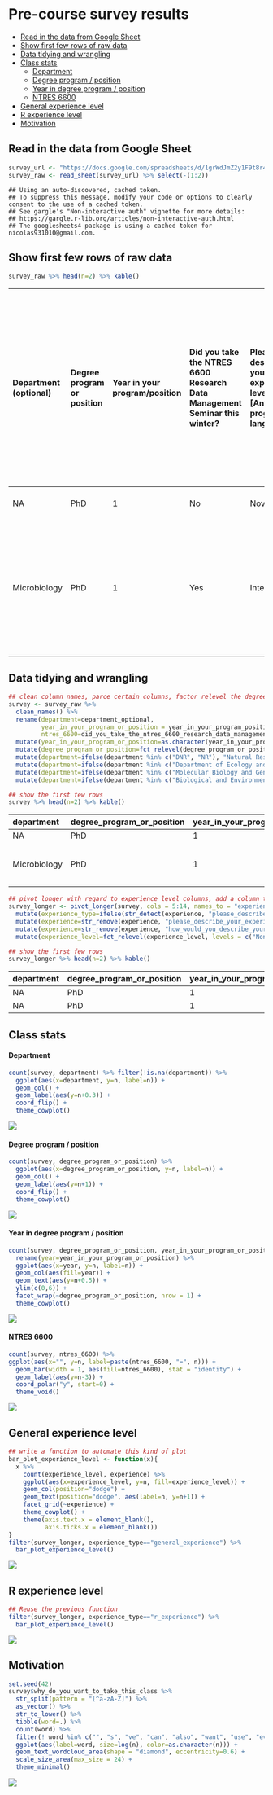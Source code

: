 Pre-course survey results
================

-   [Read in the data from Google Sheet](#read-in-the-data-from-google-sheet)
-   [Show first few rows of raw data](#show-first-few-rows-of-raw-data)
-   [Data tidying and wrangling](#data-tidying-and-wrangling)
-   [Class stats](#class-stats)
    -   [Department](#department)
    -   [Degree program / position](#degree-program-position)
    -   [Year in degree program / position](#year-in-degree-program-position)
    -   [NTRES 6600](#ntres-6600)
-   [General experience level](#general-experience-level)
-   [R experience level](#r-experience-level)
-   [Motivation](#motivation)

Read in the data from Google Sheet
----------------------------------

``` r
survey_url <- "https://docs.google.com/spreadsheets/d/1grWdJmZ2y1F9t8r4W_jtxcKVXu59JO9yeT5fmKMpY8k/edit#gid=1474005795"
survey_raw <- read_sheet(survey_url) %>% select(-(1:2))
```

    ## Using an auto-discovered, cached token.
    ## To suppress this message, modify your code or options to clearly consent to the use of a cached token.
    ## See gargle's "Non-interactive auth" vignette for more details:
    ## https://gargle.r-lib.org/articles/non-interactive-auth.html
    ## The googlesheets4 package is using a cached token for nicolas931010@gmail.com.

Show first few rows of raw data
-------------------------------

``` r
survey_raw %>% head(n=2) %>% kable()
```

| Department (optional) | Degree program or position | Year in your program/position | Did you take the NTRES 6600 Research Data Management Seminar this winter? | Please describe your experience level with \[Any programming language\] | Please describe your experience level with \[R\] | Please describe your experience level with \[RStudio\] | Please describe your experience level with \[tidyverse packages in R\] | Please describe your experience level with \[R Markdown\] | Please describe your experience level with \[Git and GitHub\] | How would you describe your experience level with performing the following tasks in R: \[Data wrangling\] | How would you describe your experience level with performing the following tasks in R: \[Data visualization\] | How would you describe your experience level with performing the following tasks in R: \[Data analysis\] | How would you describe your experience level with performing the following tasks in R: \[Programming\] | Why do you want to take this class?                                                                                                   | In addition to the topics listed in the syllabus, are there any other topics you would like to see covered in this class? (We can't guarantee to accommodate all of your requests, but will try our best when planning the course) | Any other comments or suggestions? |
|:----------------------|:---------------------------|:------------------------------|:--------------------------------------------------------------------------|:------------------------------------------------------------------------|:-------------------------------------------------|:-------------------------------------------------------|:-----------------------------------------------------------------------|:----------------------------------------------------------|:--------------------------------------------------------------|:----------------------------------------------------------------------------------------------------------|:--------------------------------------------------------------------------------------------------------------|:---------------------------------------------------------------------------------------------------------|:-------------------------------------------------------------------------------------------------------|:--------------------------------------------------------------------------------------------------------------------------------------|:-----------------------------------------------------------------------------------------------------------------------------------------------------------------------------------------------------------------------------------|:-----------------------------------|
| NA                    | PhD                        | 1                             | No                                                                        | Novice                                                                  | Novice                                           | Novice                                                 | None                                                                   | None                                                      | None                                                          | Novice                                                                                                    | Novice                                                                                                        | Novice                                                                                                   | Novice                                                                                                 | Single cell genomics data analysis                                                                                                    | NA                                                                                                                                                                                                                                 | NA                                 |
| Microbiology          | PhD                        | 1                             | Yes                                                                       | Intermediate                                                            | Novice                                           | Novice                                                 | Novice                                                                 | Novice                                                    | Novice                                                        | Novice                                                                                                    | Novice                                                                                                        | Novice                                                                                                   | Novice                                                                                                 | To improve my data analysis skills, learn to use GitHub, and improve my general programming skills (learn a new programming language) | NA                                                                                                                                                                                                                                 | NA                                 |

Data tidying and wrangling
--------------------------

``` r
## clean column names, parce certain columns, factor relevel the degree program column, and clean the department column
survey <- survey_raw %>% 
  clean_names() %>%
  rename(department=department_optional, 
         year_in_your_program_or_position = year_in_your_program_position, 
         ntres_6600=did_you_take_the_ntres_6600_research_data_management_seminar_this_winter) %>%
  mutate(year_in_your_program_or_position=as.character(year_in_your_program_or_position)) %>%
  mutate(degree_program_or_position=fct_relevel(degree_program_or_position, levels = c("Bachelor", "Master", "PhD", "Postdoc", "Faculty"))) %>%
  mutate(department=ifelse(department %in% c("DNR", "NR"), "Natural Resources", department)) %>%
  mutate(department=ifelse(department %in% c("Department of Ecology and Evolutionary Biology"), "EEB", department)) %>%
  mutate(department=ifelse(department %in% c("Molecular Biology and Genetics", "Molecular biology and genetics (MBG)"), "MBG", department)) %>%
  mutate(department=ifelse(department %in% c("Biological and Environmental Engineering"), "BEE", department))

## show the first few rows
survey %>% head(n=2) %>% kable()
```

| department   | degree\_program\_or\_position | year\_in\_your\_program\_or\_position | ntres\_6600 | please\_describe\_your\_experience\_level\_with\_any\_programming\_language | please\_describe\_your\_experience\_level\_with\_r | please\_describe\_your\_experience\_level\_with\_r\_studio | please\_describe\_your\_experience\_level\_with\_tidyverse\_packages\_in\_r | please\_describe\_your\_experience\_level\_with\_r\_markdown | please\_describe\_your\_experience\_level\_with\_git\_and\_git\_hub | how\_would\_you\_describe\_your\_experience\_level\_with\_performing\_the\_following\_tasks\_in\_r\_data\_wrangling | how\_would\_you\_describe\_your\_experience\_level\_with\_performing\_the\_following\_tasks\_in\_r\_data\_visualization | how\_would\_you\_describe\_your\_experience\_level\_with\_performing\_the\_following\_tasks\_in\_r\_data\_analysis | how\_would\_you\_describe\_your\_experience\_level\_with\_performing\_the\_following\_tasks\_in\_r\_programming | why\_do\_you\_want\_to\_take\_this\_class                                                                                             | in\_addition\_to\_the\_topics\_listed\_in\_the\_syllabus\_are\_there\_any\_other\_topics\_you\_would\_like\_to\_see\_covered\_in\_this\_class\_we\_cant\_guarantee\_to\_accommodate\_all\_of\_your\_requests\_but\_will\_try\_our\_best\_when\_planning\_the\_course | any\_other\_comments\_or\_suggestions |
|:-------------|:------------------------------|:--------------------------------------|:------------|:----------------------------------------------------------------------------|:---------------------------------------------------|:-----------------------------------------------------------|:----------------------------------------------------------------------------|:-------------------------------------------------------------|:--------------------------------------------------------------------|:--------------------------------------------------------------------------------------------------------------------|:------------------------------------------------------------------------------------------------------------------------|:-------------------------------------------------------------------------------------------------------------------|:----------------------------------------------------------------------------------------------------------------|:--------------------------------------------------------------------------------------------------------------------------------------|:---------------------------------------------------------------------------------------------------------------------------------------------------------------------------------------------------------------------------------------------------------------------|:--------------------------------------|
| NA           | PhD                           | 1                                     | No          | Novice                                                                      | Novice                                             | Novice                                                     | None                                                                        | None                                                         | None                                                                | Novice                                                                                                              | Novice                                                                                                                  | Novice                                                                                                             | Novice                                                                                                          | Single cell genomics data analysis                                                                                                    | NA                                                                                                                                                                                                                                                                   | NA                                    |
| Microbiology | PhD                           | 1                                     | Yes         | Intermediate                                                                | Novice                                             | Novice                                                     | Novice                                                                      | Novice                                                       | Novice                                                              | Novice                                                                                                              | Novice                                                                                                                  | Novice                                                                                                             | Novice                                                                                                          | To improve my data analysis skills, learn to use GitHub, and improve my general programming skills (learn a new programming language) | NA                                                                                                                                                                                                                                                                   | NA                                    |

``` r
## pivot longer with regard to experience level columns, add a column to differentiate general vs. r experience, shorten some strings, and factor relevel the experience level column
survey_longer <- pivot_longer(survey, cols = 5:14, names_to = "experience",  values_to = "experience_level") %>%
  mutate(experience_type=ifelse(str_detect(experience, "please_describe_your_experience_level_with_"), "general_experience", "r_experience")) %>%
  mutate(experience=str_remove(experience, "please_describe_your_experience_level_with_")) %>%
  mutate(experience=str_remove(experience, "how_would_you_describe_your_experience_level_with_performing_the_following_tasks_in_r_")) %>%
  mutate(experience_level=fct_relevel(experience_level, levels = c("None", "Novice", "Intermediate", "Advanced")))

## show the first few rows
survey_longer %>% head(n=2) %>% kable()
```

| department | degree\_program\_or\_position | year\_in\_your\_program\_or\_position | ntres\_6600 | why\_do\_you\_want\_to\_take\_this\_class | in\_addition\_to\_the\_topics\_listed\_in\_the\_syllabus\_are\_there\_any\_other\_topics\_you\_would\_like\_to\_see\_covered\_in\_this\_class\_we\_cant\_guarantee\_to\_accommodate\_all\_of\_your\_requests\_but\_will\_try\_our\_best\_when\_planning\_the\_course | any\_other\_comments\_or\_suggestions | experience                 | experience\_level | experience\_type    |
|:-----------|:------------------------------|:--------------------------------------|:------------|:------------------------------------------|:---------------------------------------------------------------------------------------------------------------------------------------------------------------------------------------------------------------------------------------------------------------------|:--------------------------------------|:---------------------------|:------------------|:--------------------|
| NA         | PhD                           | 1                                     | No          | Single cell genomics data analysis        | NA                                                                                                                                                                                                                                                                   | NA                                    | any\_programming\_language | Novice            | general\_experience |
| NA         | PhD                           | 1                                     | No          | Single cell genomics data analysis        | NA                                                                                                                                                                                                                                                                   | NA                                    | r                          | Novice            | general\_experience |

Class stats
-----------

#### Department

``` r
count(survey, department) %>% filter(!is.na(department)) %>% 
  ggplot(aes(x=department, y=n, label=n)) +
  geom_col() +
  geom_label(aes(y=n+0.3)) +
  coord_flip() +
  theme_cowplot()
```

![](pre_course_survey_results_files/figure-markdown_github/unnamed-chunk-4-1.png)

#### Degree program / position

``` r
count(survey, degree_program_or_position) %>%
  ggplot(aes(x=degree_program_or_position, y=n, label=n)) +
  geom_col() +
  geom_label(aes(y=n+1)) +
  coord_flip() +
  theme_cowplot()
```

![](pre_course_survey_results_files/figure-markdown_github/unnamed-chunk-5-1.png)

#### Year in degree program / position

``` r
count(survey, degree_program_or_position, year_in_your_program_or_position) %>%
  rename(year=year_in_your_program_or_position) %>%
  ggplot(aes(x=year, y=n, label=n)) +
  geom_col(aes(fill=year)) +
  geom_text(aes(y=n+0.5)) +
  ylim(c(0,6)) +
  facet_wrap(~degree_program_or_position, nrow = 1) +
  theme_cowplot()
```

![](pre_course_survey_results_files/figure-markdown_github/unnamed-chunk-6-1.png)

#### NTRES 6600

``` r
count(survey, ntres_6600) %>%
ggplot(aes(x="", y=n, label=paste(ntres_6600, "=", n))) +
  geom_bar(width = 1, aes(fill=ntres_6600), stat = "identity") +
  geom_label(aes(y=n-3)) +
  coord_polar("y", start=0) +
  theme_void()
```

![](pre_course_survey_results_files/figure-markdown_github/unnamed-chunk-7-1.png)

General experience level
------------------------

``` r
## write a function to automate this kind of plot
bar_plot_experience_level <- function(x){
  x %>%
    count(experience_level, experience) %>%
    ggplot(aes(x=experience_level, y=n, fill=experience_level)) +
    geom_col(position="dodge") +
    geom_text(position="dodge", aes(label=n, y=n+1)) +
    facet_grid(~experience) +
    theme_cowplot() +
    theme(axis.text.x = element_blank(),
          axis.ticks.x = element_blank())
}
filter(survey_longer, experience_type=="general_experience") %>%
  bar_plot_experience_level()
```

![](pre_course_survey_results_files/figure-markdown_github/unnamed-chunk-8-1.png)

R experience level
------------------

``` r
## Reuse the previous function
filter(survey_longer, experience_type=="r_experience") %>%
  bar_plot_experience_level()
```

![](pre_course_survey_results_files/figure-markdown_github/unnamed-chunk-9-1.png)

Motivation
----------

``` r
set.seed(42)
survey$why_do_you_want_to_take_this_class %>%
  str_split(pattern = "[^a-zA-Z]") %>%
  as_vector() %>%
  str_to_lower() %>%
  tibble(word=.) %>%
  count(word) %>%
  filter(! word %in% c("", "s", "ve", "can", "also", "want", "use", "even", "like", "get", "using", stopwords(language = "english")), n>1) %>%
  ggplot(aes(label=word, size=log(n), color=as.character(n))) +
  geom_text_wordcloud_area(shape = "diamond", eccentricity=0.6) +
  scale_size_area(max_size = 24) +
  theme_minimal()
```

![](pre_course_survey_results_files/figure-markdown_github/unnamed-chunk-10-1.png)
